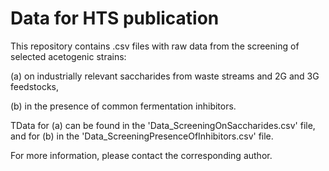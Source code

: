 # Data for HTS publication

This repository contains .csv files with raw data from the screening of selected acetogenic strains:

(a) on industrially relevant saccharides from waste streams and 2G and 3G feedstocks, 

(b) in the presence of common fermentation inhibitors. 


TData for (a) can be found in the 'Data_ScreeningOnSaccharides.csv' file, and for (b) in the 'Data_ScreeningPresenceOfInhibitors.csv' file.

For more information, please contact the corresponding author.
